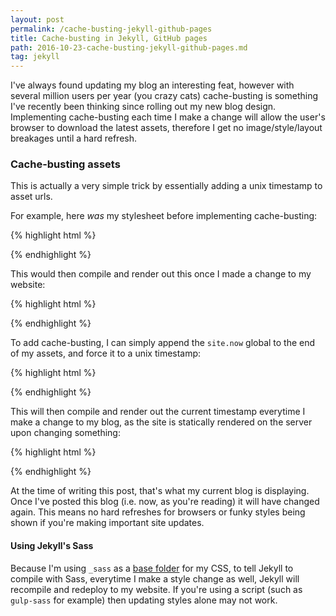 ```yaml
---
layout: post
permalink: /cache-busting-jekyll-github-pages
title: Cache-busting in Jekyll, GitHub pages
path: 2016-10-23-cache-busting-jekyll-github-pages.md
tag: jekyll
---
```


I've always found updating my blog an interesting feat, however with several million users per year (you crazy cats) cache-busting is something I've recently been thinking since rolling out my new blog design. Implementing cache-busting each time I make a change will allow the user's browser to download the latest assets, therefore I get no image/style/layout breakages until a hard refresh.

### Cache-busting assets

This is actually a very simple trick by essentially adding a unix timestamp to asset urls.

For example, here _was_ my stylesheet before implementing cache-busting:

{% highlight html %}
<link href="{% raw %}{{ "/css/main.css" | prepend: site.baseurl }}{% endraw %}" rel="stylesheet">
{% endhighlight %}

This would then compile and render out this once I made a change to my website:

{% highlight html %}
<link href="/css/main.css" rel="stylesheet">
{% endhighlight %}

To add cache-busting, I can simply append the `site.now` global to the end of my assets, and force it to a unix timestamp:

{% highlight html %}
<link href="{% raw %}{{ "/css/main.css" | prepend: site.baseurl }}?{{site.time | date: '%s%N'}}{% endraw %}" rel="stylesheet">
{% endhighlight %}

This will then compile and render out the current timestamp everytime I make a change to my blog, as the site is statically rendered on the server upon changing something:

{% highlight html %}
<link href="/css/main.css?1477265627121082292" rel="stylesheet">
{% endhighlight %}

At the time of writing this post, that's what my current blog is displaying. Once I've posted this blog (i.e. now, as you're reading) it will have changed again. This means no hard refreshes for browsers or funky styles being shown if you're making important site updates.

#### Using Jekyll's Sass

Because I'm using `_sass` as a [base folder](https://github.com/toddmotto/toddmotto.github.io/tree/master/_sass) for my CSS, to tell Jekyll to compile with Sass, everytime I make a style change as well, Jekyll will recompile and redeploy to my website. If you're using a script (such as `gulp-sass` for example) then updating styles alone may not work.

